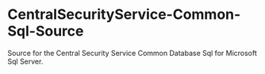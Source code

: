 # CentralSecurityService-Common-Sql-Source
Source for the Central Security Service Common Database Sql for Microsoft Sql Server.
